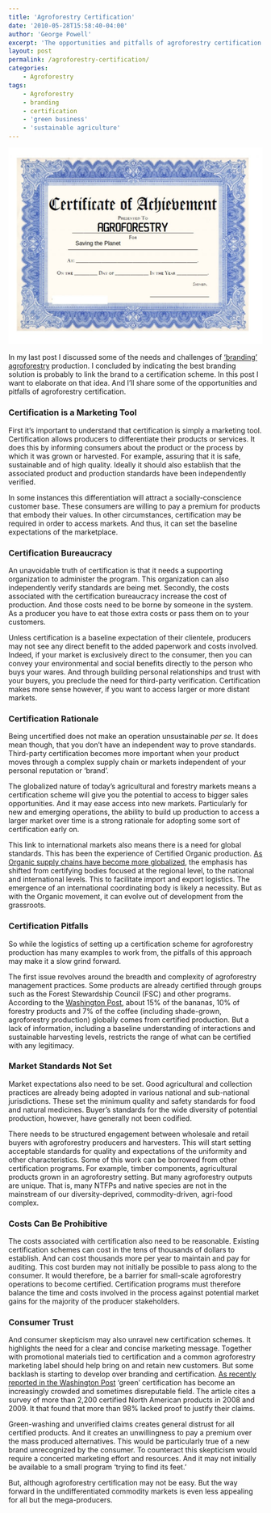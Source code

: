 ```yaml
---
title: 'Agroforestry Certification'
date: '2010-05-28T15:58:40-04:00'
author: 'George Powell'
excerpt: 'The opportunities and pitfalls of agroforestry certification.'
layout: post
permalink: /agroforestry-certification/
categories:
    - Agroforestry
tags:
    - Agroforestry
    - branding
    - certification
    - 'green business'
    - 'sustainable agriculture'
---
```

![Trees on Farms in BC](/assets/images/AgroforestryCertification-1024x791.jpg)

In my last post I discussed some of the needs and challenges of [‘branding’ agroforestry](http://www.agforinsight.com/?p=231) production. I concluded by indicating the best branding solution is probably to link the brand to a certification scheme. In this post I want to elaborate on that idea. And I’ll share some of the opportunities and pitfalls of agroforestry certification.

### Certification is a Marketing Tool

First it’s important to understand that certification is simply a marketing tool. Certification allows producers to differentiate their products or services. It does this by informing consumers about the product or the process by which it was grown or harvested. For example, assuring that it is safe, sustainable and of high quality. Ideally it should also establish that the associated product and production standards have been independently verified.

In some instances this differentiation will attract a socially-conscience customer base. These consumers are willing to pay a premium for products that embody their values. In other circumstances, certification may be required in order to access markets. And thus, it can set the baseline expectations of the marketplace.

### Certification Bureaucracy

An unavoidable truth of certification is that it needs a supporting organization to administer the program. This organization can also independently verify standards are being met. Secondly, the costs associated with the certification bureaucracy increase the cost of production. And those costs need to be borne by someone in the system. As a producer you have to eat those extra costs or pass them on to your customers.

Unless certification is a baseline expectation of their clientele, producers may not see any direct benefit to the added paperwork and costs involved. Indeed, if your market is exclusively direct to the consumer, then you can convey your environmental and social benefits directly to the person who buys your wares. And through building personal relationships and trust with your buyers, you preclude the need for third-party verification. Certification makes more sense however, if you want to access larger or more distant markets.

### Certification Rationale

Being uncertified does not make an operation unsustainable *per se*. It does mean though, that you don’t have an independent way to prove standards. Third-party certification becomes more important when your product moves through a complex supply chain or markets independent of your personal reputation or ‘brand’.

The globalized nature of today’s agricultural and forestry markets means a certification scheme will give you the potential to access to bigger sales opportunities. And it may ease access into new markets. Particularly for new and emerging operations, the ability to build up production to access a larger market over time is a strong rationale for adopting some sort of certification early on.

This link to international markets also means there is a need for global standards. This has been the experience of Certified Organic production. [As Organic supply chains have become more globalized](https://agforinsight.com/organic-sector-drifting-towards-globalization/), the emphasis has shifted from certifying bodies focused at the regional level, to the national and international levels. This to facilitate import and export logistics. The emergence of an international coordinating body is likely a necessity. But as with the Organic movement, it can evolve out of development from the grassroots.

### Certification Pitfalls

So while the logistics of setting up a certification scheme for agroforestry production has many examples to work from, the pitfalls of this approach may make it a slow grind forward.

The first issue revolves around the breadth and complexity of agroforestry management practices. Some products are already certified through groups such as the Forest Stewardship Council (FSC) and other programs. According to the [Washington Post](https://www.washingtonpost.com/), about 15% of the bananas, 10% of forestry products and 7% of the coffee (including shade-grown, agroforestry production) globally comes from certified production. But a lack of information, including a baseline understanding of interactions and sustainable harvesting levels, restricts the range of what can be certified with any legitimacy.

### Market Standards Not Set

Market expectations also need to be set. Good agricultural and collection practices are already being adopted in various national and sub-national jurisdictions. These set the minimum quality and safety standards for food and natural medicines. Buyer’s standards for the wide diversity of potential production, however, have generally not been codified.

There needs to be structured engagement between wholesale and retail buyers with agroforestry producers and harvesters. This will start setting acceptable standards for quality and expectations of the uniformity and other characteristics. Some of this work can be borrowed from other certification programs. For example, timber components, agricultural products grown in an agroforestry setting. But many agroforestry outputs are unique. That is, many NTFPs and native species are not in the mainstream of our diversity-deprived, commodity-driven, agri-food complex.

### Costs Can Be Prohibitive

The costs associated with certification also need to be reasonable. Existing certification schemes can cost in the tens of thousands of dollars to establish. And can cost thousands more per year to maintain and pay for auditing. This cost burden may not initially be possible to pass along to the consumer. It would therefore, be a barrier for small-scale agroforestry operations to become certified. Certification programs must therefore balance the time and costs involved in the process against potential market gains for the majority of the producer stakeholders.

### Consumer Trust

And consumer skepticism may also unravel new certification schemes. It highlights the need for a clear and concise marketing message. Together with promotional materials tied to certification and a common agroforestry marketing label should help bring on and retain new customers. But some backlash is starting to develop over branding and certification. [As recently reported in the Washington Post](http://www.washingtonpost.com/wp-dyn/content/article/2010/05/02/AR2010050203005.html) ‘green’ certification has become an increasingly crowded and sometimes disreputable field. The article cites a survey of more than 2,200 certified North American products in 2008 and 2009. It that found that more than 98% lacked proof to justify their claims.

Green-washing and unverified claims creates general distrust for all certified products. And it creates an unwillingness to pay a premium over the mass produced alternatives. This would be particularly true of a new brand unrecognized by the consumer. To counteract this skepticism would require a concerted marketing effort and resources. And it may not initially be available to a small program ‘trying to find its feet.’

But, although agroforestry certification may not be easy. But the way forward in the undifferentiated commodity markets is even less appealing for all but the mega-producers.
